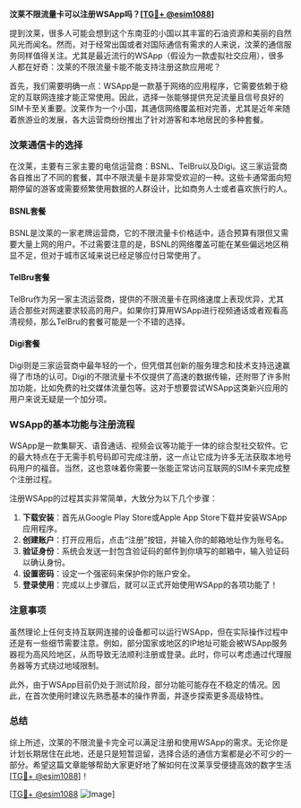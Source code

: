 **汶莱不限流量卡可以注册WSApp吗？[[TG💪+ @esim1088](https://t.me/s/esim1088)]**

提到汶莱，很多人可能会想到这个东南亚的小国以其丰富的石油资源和美丽的自然风光而闻名。然而，对于经常出国或者对国际通信有需求的人来说，汶莱的通信服务同样值得关注。尤其是最近流行的WSApp（假设为一款虚拟社交应用），很多人都在好奇：汶莱的不限流量卡能不能支持注册这款应用呢？

首先，我们需要明确一点：WSApp是一款基于网络的应用程序，它需要依赖于稳定的互联网连接才能正常使用。因此，选择一张能够提供充足流量且信号良好的SIM卡至关重要。汶莱作为一个小国，其通信网络覆盖相对完善，尤其是近年来随着旅游业的发展，各大运营商纷纷推出了针对游客和本地居民的多种套餐。

### 汶莱通信卡的选择

在汶莱，主要有三家主要的电信运营商：BSNL、TelBru以及Digi。这三家运营商各自推出了不同的套餐，其中不限流量卡是非常受欢迎的一种。这些卡通常面向短期停留的游客或需要频繁使用数据的人群设计，比如商务人士或者喜欢旅行的人。

#### BSNL套餐
BSNL是汶莱的一家老牌运营商，它的不限流量卡价格适中，适合预算有限但又需要大量上网的用户。不过需要注意的是，BSNL的网络覆盖可能在某些偏远地区稍显不足，但对于城市区域来说已经足够应付日常使用了。

#### TelBru套餐
TelBru作为另一家主流运营商，提供的不限流量卡在网络速度上表现优异，尤其适合那些对网速要求较高的用户。如果你打算用WSApp进行视频通话或者观看高清视频，那么TelBru的套餐可能是一个不错的选择。

#### Digi套餐
Digi则是三家运营商中最年轻的一个，但凭借其创新的服务理念和技术支持迅速赢得了市场的认可。Digi的不限流量卡不仅提供了高速的数据传输，还附带了许多附加功能，比如免费的社交媒体流量包等。这对于想要尝试WSApp这类新兴应用的用户来说无疑是一个加分项。

### WSApp的基本功能与注册流程

WSApp是一款集聊天、语音通话、视频会议等功能于一体的综合型社交软件。它的最大特点在于无需手机号码即可完成注册，这一点让它成为许多无法获取本地号码用户的福音。当然，这也意味着你需要一张能正常访问互联网的SIM卡来完成整个注册过程。

注册WSApp的过程其实非常简单，大致分为以下几个步骤：
1. **下载安装**：首先从Google Play Store或Apple App Store下载并安装WSApp应用程序。
2. **创建账户**：打开应用后，点击“注册”按钮，并输入你的邮箱地址作为账号名。
3. **验证身份**：系统会发送一封包含验证码的邮件到你填写的邮箱中，输入验证码以确认身份。
4. **设置密码**：设定一个强密码来保护你的账户安全。
5. **登录使用**：完成以上步骤后，就可以正式开始使用WSApp的各项功能了！

### 注意事项

虽然理论上任何支持互联网连接的设备都可以运行WSApp，但在实际操作过程中还是有一些细节需要注意。例如，部分国家或地区的IP地址可能会被WSApp服务器视为高风险地区，从而导致无法顺利注册或登录。此时，你可以考虑通过代理服务器等方式绕过地域限制。

此外，由于WSApp目前仍处于测试阶段，部分功能可能存在不稳定的情况。因此，在首次使用时建议先熟悉基本的操作界面，并逐步探索更多高级特性。

### 总结

综上所述，汶莱的不限流量卡完全可以满足注册和使用WSApp的需求。无论你是计划长期居住在此地，还是只是短暂逗留，选择合适的通信方案都是必不可少的一部分。希望这篇文章能够帮助大家更好地了解如何在汶莱享受便捷高效的数字生活[[TG💪+ @esim1088](https://t.me/s/esim1088)]！

[[TG💪+ @esim1088](https://t.me/s/esim1088) ![Image](https://i.postimg.cc/4NQfJmqS/Snipaste-2025-05-13-00-14-12.png)]